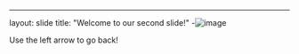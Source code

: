 ---
layout: slide
title: "Welcome to our second slide!"
-![image](https://user-images.githubusercontent.com/103040609/161750072-2c6b0d7c-097b-4d3e-a2fc-3f7b2ec07880.png)

Use the left arrow to go back!
